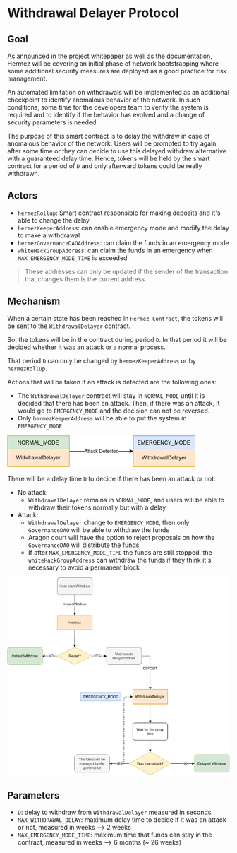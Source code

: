 # Withdrawal Delayer Protocol

## Goal

As announced in the project whitepaper as well as the documentation, Hermez will be covering an initial phase of network bootstrapping where some additional security measures are deployed as a good practice for risk management.

An automated limitation on withdrawals will be implemented as an additional checkpoint to identify anomalous behavior of the network. In such conditions, some time for the developers team to verify the system is required and to identify if the behavior has evolved and a change of security parameters is needed.

The purpose of this smart contract is to delay the withdraw in case of anomalous behavior of the network.
Users will be prompted to try again after some time or they can decide to use this delayed withdraw alternative with a guaranteed delay time.
Hence, tokens will be held by the smart contract for a period of `D` and only afterward tokens could be really withdrawn.

## Actors

- `hermezRollup`: Smart contract responsible for making deposits and it's able to change the delay
- `hermezKeeperAddress`: can enable emergency mode and modify the delay to make a withdrawal
- `hermezGovernanceDAOAddress`: can claim the funds in an emergency mode
- `whiteHackGroupAddress`: can claim the funds in an emergency when `MAX_EMERGENCY_MODE_TIME` is exceeded

> These addresses can only be updated if the sender of the transaction that changes them is the current address.

## Mechanism

When a certain state has been reached in `Hermez Contract`, the tokens will be sent to the `WithdrawalDelayer` contract.

So, the tokens will be in the contract during period `D`. In that period it will be decided whether it was an attack or a normal process.

That period `D` can only be changed by `hermezKeeperAddress` or by `hermezRollup`.

Actions that will be taken if an attack is detected are the following ones:

- The `WithdrawalDelayer` contract will stay in `NORMAL_MODE` until it is decided that there has been an attack. Then, if there was an attack, it would go to `EMERGENCY_MODE` and the decision can not be reversed.
- Only `hermezKeeperAddress` will be able to put the system in `EMERGENCY_MODE`.

![](mode_withdrawal.png)

There will be a delay time `D` to decide if there has been an attack or not:

- No attack:
    - `WithdrawalDelayer` remains in `NORMAL_MODE`, and users will be able to withdraw their tokens normally but with a delay
- Attack:
    - `WithdrawalDelayer` change to `EMERGENCY_MODE`, then only `GovernanceDAO` will be able to withdraw the funds
    - Aragon court will have the option to reject proposals on how the `GovernanceDAO` will distribute the funds
    - If after `MAX_EMERGENCY_MODE_TIME` the funds are still stopped, the `whiteHackGroupAddress` can withdraw the funds if they think it's necessary to avoid a permanent block

![](../hermez-protocol/contracts/emergency-mechanism.png)

## Parameters

- `D`: delay to withdraw from `WithdrawalDelayer` measured in seconds
- `MAX_WITHDRAWAL_DELAY`: maximum delay time to decide if it was an attack or not, measured in weeks --> 2 weeks
- `MAX_EMERGENCY_MODE_TIME`: maximum time that funds can stay in the contract, measured in weeks --> 6 months (~ 26 weeks)
